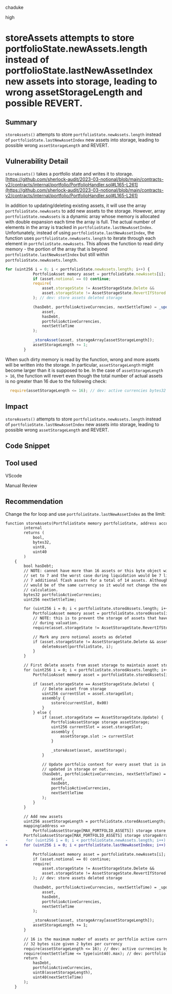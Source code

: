 chaduke

high

# storeAssets attempts to store portfolioState.newAssets.length instead of portfolioState.lastNewAssetIndex new assets into storage, leading to wrong assetStorageLength and possible REVERT.

## Summary
``storeAssets()`` attempts to store ``portfolioState.newAssets.length`` instead of ``portfolioState.lastNewAssetIndex`` new assets into storage, leading to possible wrong ``assetStorageLength`` and REVERT. 

## Vulnerability Detail

``storeAssets()`` takes a portfolio state and writes it to storage.
[https://github.com/sherlock-audit/2023-03-notional/blob/main/contracts-v2/contracts/internal/portfolio/PortfolioHandler.sol#L165-L261](https://github.com/sherlock-audit/2023-03-notional/blob/main/contracts-v2/contracts/internal/portfolio/PortfolioHandler.sol#L165-L261)

In addition to updating/deleting existing assets, it will use the array ``portfolioState.newAssets`` to add new assets to the storage. However, array ``portfolioState.newAssets`` is a dynamic array whose memory is allocated with double expansion each time the array is full. The actual number of elements in the array is tracked in ``portfolioState.lastNewAssetIndex``. Unfortunately, instead of using ``portfolioState.lastNewAssetIndex``, the function uses ``portfolioState.newAssets.length`` to iterate through each element in  ``portfolioState.newAssets``. This allows the function to read dirty memory - the portion of the array that is beyond ``portfolioState.lastNewAssetIndex`` but still within ``portfolioState.newAssets.length``.

```javascript
for (uint256 i = 0; i < portfolioState.newAssets.length; i++) {
            PortfolioAsset memory asset = portfolioState.newAssets[i];
            if (asset.notional == 0) continue;
            require(
                asset.storageState != AssetStorageState.Delete &&
                asset.storageState != AssetStorageState.RevertIfStored
            ); // dev: store assets deleted storage

            (hasDebt, portfolioActiveCurrencies, nextSettleTime) = _updatePortfolioContext(
                asset,
                hasDebt,
                portfolioActiveCurrencies,
                nextSettleTime
            );

            _storeAsset(asset, storageArray[assetStorageLength]);
            assetStorageLength += 1;
        }
```

When such dirty memory is read by the function, wrong and more assets will be written into the storage. In particular, ``assetStorageLength`` might become larger than it is supposed to be. In the case of ``assetStorageLength > 16``, the function will revert even though the total number of actual assets is no greater than 16 due to the following check:

```javascript
  require(assetStorageLength <= 16); // dev: active currencies bytes32 overflow
```



## Impact
``storeAssets()`` attempts to store ``portfolioState.newAssets.length`` instead of ``portfolioState.lastNewAssetIndex`` new assets into storage, leading to possible wrong ``assetStorageLength`` and REVERT.

## Code Snippet

## Tool used
VScode

Manual Review

## Recommendation
Change the for loop and use ``portfolioState.lastNewAssetIndex`` as the limit:

```diff
function storeAssets(PortfolioState memory portfolioState, address account)
        internal
        returns (
            bool,
            bytes32,
            uint8,
            uint40
        )
    {
        bool hasDebt;
        // NOTE: cannot have more than 16 assets or this byte object will overflow. Max assets is
        // set to 7 and the worst case during liquidation would be 7 liquidity tokens that generate
        // 7 additional fCash assets for a total of 14 assets. Although even in this case all assets
        // would be of the same currency so it would not change the end result of the active currency
        // calculation.
        bytes32 portfolioActiveCurrencies;
        uint256 nextSettleTime;

        for (uint256 i = 0; i < portfolioState.storedAssets.length; i++) {
            PortfolioAsset memory asset = portfolioState.storedAssets[i];
            // NOTE: this is to prevent the storage of assets that have been modified in the AssetHandler
            // during valuation.
            require(asset.storageState != AssetStorageState.RevertIfStored);

            // Mark any zero notional assets as deleted
            if (asset.storageState != AssetStorageState.Delete && asset.notional == 0) {
                deleteAsset(portfolioState, i);
            }
        }

        // First delete assets from asset storage to maintain asset storage indexes
        for (uint256 i = 0; i < portfolioState.storedAssets.length; i++) {
            PortfolioAsset memory asset = portfolioState.storedAssets[i];

            if (asset.storageState == AssetStorageState.Delete) {
                // Delete asset from storage
                uint256 currentSlot = asset.storageSlot;
                assembly {
                    sstore(currentSlot, 0x00)
                }
            } else {
                if (asset.storageState == AssetStorageState.Update) {
                    PortfolioAssetStorage storage assetStorage;
                    uint256 currentSlot = asset.storageSlot;
                    assembly {
                        assetStorage.slot := currentSlot
                    }

                    _storeAsset(asset, assetStorage);
                }

                // Update portfolio context for every asset that is in storage, whether it is
                // updated in storage or not.
                (hasDebt, portfolioActiveCurrencies, nextSettleTime) = _updatePortfolioContext(
                    asset,
                    hasDebt,
                    portfolioActiveCurrencies,
                    nextSettleTime
                );
            }
        }

        // Add new assets
        uint256 assetStorageLength = portfolioState.storedAssetLength;
        mapping(address => 
            PortfolioAssetStorage[MAX_PORTFOLIO_ASSETS]) storage store = LibStorage.getPortfolioArrayStorage();
        PortfolioAssetStorage[MAX_PORTFOLIO_ASSETS] storage storageArray = store[account];
-        for (uint256 i = 0; i < portfolioState.newAssets.length; i++) {
+       for (uint256 i = 0; i < portfolioState.lastNewAssetIndex; i++) {

            PortfolioAsset memory asset = portfolioState.newAssets[i];
            if (asset.notional == 0) continue;
            require(
                asset.storageState != AssetStorageState.Delete &&
                asset.storageState != AssetStorageState.RevertIfStored
            ); // dev: store assets deleted storage

            (hasDebt, portfolioActiveCurrencies, nextSettleTime) = _updatePortfolioContext(
                asset,
                hasDebt,
                portfolioActiveCurrencies,
                nextSettleTime
            );

            _storeAsset(asset, storageArray[assetStorageLength]);
            assetStorageLength += 1;
        }

        // 16 is the maximum number of assets or portfolio active currencies will overflow its
        // 32 bytes size given 2 bytes per currency
        require(assetStorageLength <= 16); // dev: active currencies bytes32 overflow
        require(nextSettleTime <= type(uint40).max); // dev: portfolio return value overflow
        return (
            hasDebt,
            portfolioActiveCurrencies,
            uint8(assetStorageLength),
            uint40(nextSettleTime)
        );
    }

```
